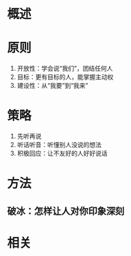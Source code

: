 # 概述

# 原则
1. 开放性：学会说“我们”，团结任何人
2. 目标：更有目标的人，能掌握主动权
3. 建设性：从“我要”到“我来”

# 策略
1. 先听再说
2. 听话听音：听懂别人没说的想法
3. 积极回应：让不友好的人好好说话

# 方法
## 破冰：怎样让人对你印象深刻
# 相关

